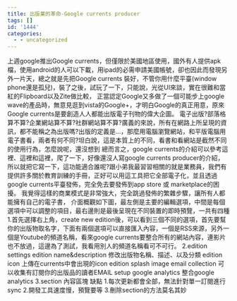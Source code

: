 ```yaml
---
title: 出版業的革命-Google currents producer
tags: []
id: '1444'
categories:
  - - uncategorized
---
```


上週google推出Google currents，但僅限於美國地區使用，國外有人提供apk檔，使用android的人可以下載，用ipad的必需申請美國帳號，卻也因此而發現另外一片天，總之就是先把Google currents 裝好，不管你用什麼平臺(window phone還是孤兒)，裝了之後，試玩了一下，只能說，光從UI來談，實在很難和當紅的Flipboard以及Zite做比較， 正當認定Google又多做了一個可能步上google wave的產品時，無意見逛到vista的Google+，才明白Google的真正用意，原來Google currents是要創造人人都能出版電子刊物的偉大企圖。 電子出版?部落格算不算?企業網站算不算?社群網站算不算?廣義的來說，所有在網路上所呈現的資訊，都不能稱之為出版嗎?出版的定義是...，那麼用電腦瀏覽網站，和平版電腦用電子書看，兩者有何不同?坦白說，這是本質上的不同，看書和看網站是截然不同的使用行為，怎麼說呢，還沒想到 總而言之，google currents的介紹可以參考這裡、這裡和這裡，爬了一下，好像還沒人寫google currents producer的介紹，所以就把它寫一下，這功能適合誰呢?跟小弟我最習習相關的就是業務員，我們有提供許多關於教育訓練的手冊，正好可以用這工具把它全部電子化，並且透過google currents平臺發佈，完全免去要發佈到app store 或 marketplace的困擾。 我覺得這樣的商業模式是非常強大，完全跳過發佈的繁雜步驟，讓所有人都能擁有自己的電子書， 介面概觀如下圖，最左側是主要的編輯選項，中間是每個選項中可以調整的項目，最右邊則是最後呈現在不同裝置的即時預覽，一共有四種 1.首先選擇右上角，create new edition後，可以看到三個不同的選項，首先要幫你的出版物取名字，下面有兩個選項可以直接匯入內容，一個是RSS來源，另外一個是Youtube的頻道名稱，看來google currents要整合所有的網站內容，連影片也不放過，這邊為了測試，我看用別人的頻道名稱看可不可行。 2.edition settings edition name&description 修改出版物名稱、描述、以及分類 edition icon 上傳在currents中會出現的icon edition splash image email collection 可以收集有訂閱你的出版品的讀者EMAIL setup google analytics 整合google analytics 3.section 內容區塊 缺點 1.每次更新都會全部，無法針對單一訂閱進行sync 2.開發工具速度慢，預覽要等 3.刪除section的方法莫名其妙